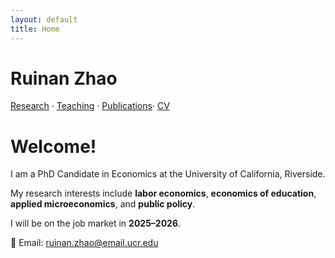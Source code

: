 ```yaml
---
layout: default
title: Home
---
```


# Ruinan Zhao

[Research](/research/) · [Teaching](/teaching/) · [Publications](/publications/)· [CV](CV_Ruinan.pdf)

# Welcome!

I am a PhD Candidate in Economics at the University of California, Riverside.  

My research interests include **labor economics**, **economics of education**, **applied microeconomics**, and **public policy**.  

I will be on the job market in **2025–2026**.

📧 Email: [ruinan.zhao@email.ucr.edu](mailto:ruinan.zhao@email.ucr.edu)
